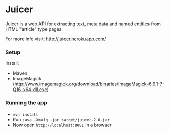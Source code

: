 # Juicer

Juicer is a web API for extracting text, meta data and named entities from HTML "article" type pages.

For more info visit: http://juicer.herokuapp.com/

### Setup
Install:
  * Maven
  * ImageMagick (http://www.imagemagick.org/download/binaries/ImageMagick-6.9.1-7-Q16-x64-dll.exe)

### Running the app

* `mvn install`
* Run `java -Xmx1g -jar target/juicer-2.0.jar`
* Now open `http://localhost:8081` in a browser

